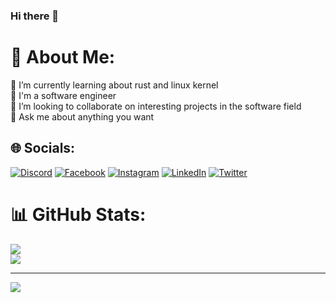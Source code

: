 ﻿### Hi there 👋

# 💫 About Me:
🌱 I’m currently learning about rust and linux kernel<br>💬 I'm a software engineer<br>👯 I’m looking to collaborate on interesting projects in the software field<br>💬 Ask me about anything you want


## 🌐 Socials:
[![Discord](https://img.shields.io/badge/Discord-%237289DA.svg?logo=discord&logoColor=white)](htttps://discord.gg/younesmeskafe#2150) [![Facebook](https://img.shields.io/badge/Facebook-%231877F2.svg?logo=Facebook&logoColor=white)](https://facebook.com/younes.meskafe.52) [![Instagram](https://img.shields.io/badge/Instagram-%23E4405F.svg?logo=Instagram&logoColor=white)](https://instagram.com/senyou_dev) [![LinkedIn](https://img.shields.io/badge/LinkedIn-%230077B5.svg?logo=linkedin&logoColor=white)](https://linkedin.com/in/younes-meskafe-903b3118b) [![Twitter](https://img.shields.io/badge/Twitter-%231DA1F2.svg?logo=Twitter&logoColor=white)](https://twitter.com/senyoudev) 


# 📊 GitHub Stats:
![](https://github-readme-stats.vercel.app/api?username=senyoudev&theme=dracula&hide_border=false&include_all_commits=false&count_private=true)<br/>
![](https://github-readme-streak-stats.herokuapp.com/?user=senyoudev&theme=dracula&hide_border=false)<br/>


---
[![](https://visitcount.itsvg.in/api?id=senyoudev&icon=0&color=0)](https://visitcount.itsvg.in)

<!-- Proudly created with GPRM ( https://gprm.itsvg.in ) -->
